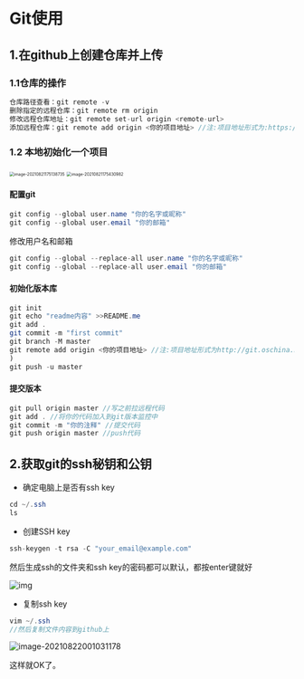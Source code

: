 # Git使用

## 1.在github上创建仓库并上传

### 1.1仓库的操作

```java
仓库路径查看：git remote -v
删除指定的远程仓库：git remote rm origin
修改远程仓库地址：git remote set-url origin <remote-url>
添加远程仓库：git remote add origin <你的项目地址> //注:项目地址形式为:https://gitee.com/xxx/xxx.git或者 git@gitee.com:xxx/xxx.git
```

### 1.2 本地初始化一个项目

<img src="/Users/zhiyi/Library/Application Support/typora-user-images/image-20210821175138735.png" alt="image-20210821175138735" style="zoom:50%;" />

<img src="/Users/zhiyi/Library/Application Support/typora-user-images/image-20210821175430982.png" alt="image-20210821175430982" style="zoom:50%;" />



#### 配置git

```java
git config --global user.name "你的名字或昵称"
git config --global user.email "你的邮箱"
```

修改用户名和邮箱

```java
git config --global --replace-all user.name "你的名字或昵称"
git config --global --replace-all user.email "你的邮箱"
```



#### 初始化版本库

```java
git init 
git echo "readme内容" >>README.me
git add .
git commit -m "first commit"
git branch -M master
git remote add origin <你的项目地址> //注:项目地址形式为http://git.oschina.net/xxx/xxx.git或者 git@git.oschina.net:xxx/xxx.git 比如(git remote add https://github.com/wangyoulang/Mynote.git
)
git push -u master
```

#### 提交版本

```java
git pull origin master //写之前拉远程代码
git add . //将你的代码加入到git版本监控中
git commit -m "你的注释" //提交代码
git push origin master //push代码
```

## 2.获取git的ssh秘钥和公钥

- 确定电脑上是否有ssh key

```java
cd ~/.ssh
ls
```

- 创建SSH key

```java
ssh-keygen -t rsa -C "your_email@example.com"
```

然后生成ssh的文件夹和ssh key的密码都可以默认，都按enter键就好

![img](https://upload-images.jianshu.io/upload_images/4395232-1f03efa406d5176f.png)

- 复制ssh key

```java
vim ~/.ssh
//然后复制文件内容到github上
```

![image-20210822001031178](C:\Users\17599\AppData\Roaming\Typora\typora-user-images\image-20210822001031178.png)

这样就OK了。
